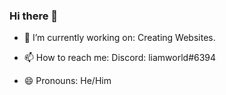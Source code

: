 ### Hi there 👋

- 🔭 I’m currently working on:
  Creating Websites.

- 📫 How to reach me:
  Discord: liamworld#6394
  
- 😄 Pronouns:
  He/Him

